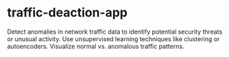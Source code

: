 # traffic-deaction-app
Detect anomalies in network traffic data to identify potential security threats or unusual activity. Use unsupervised learning techniques like clustering or autoencoders. Visualize normal vs. anomalous traffic patterns.
